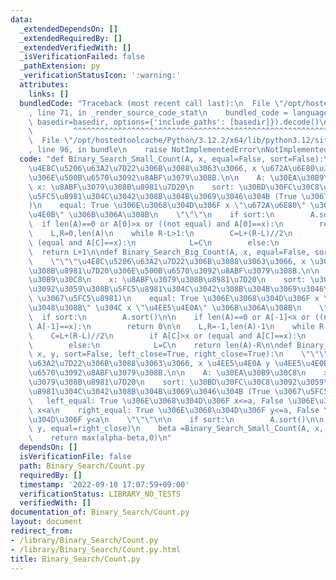 ```yaml
---
data:
  _extendedDependsOn: []
  _extendedRequiredBy: []
  _extendedVerifiedWith: []
  _isVerificationFailed: false
  _pathExtension: py
  _verificationStatusIcon: ':warning:'
  attributes:
    links: []
  bundledCode: "Traceback (most recent call last):\n  File \"/opt/hostedtoolcache/Python/3.12.2/x64/lib/python3.12/site-packages/onlinejudge_verify/documentation/build.py\"\
    , line 71, in _render_source_code_stat\n    bundled_code = language.bundle(stat.path,\
    \ basedir=basedir, options={'include_paths': [basedir]}).decode()\n          \
    \         ^^^^^^^^^^^^^^^^^^^^^^^^^^^^^^^^^^^^^^^^^^^^^^^^^^^^^^^^^^^^^^^^^^^^^^^^^^^^^^^^^\n\
    \  File \"/opt/hostedtoolcache/Python/3.12.2/x64/lib/python3.12/site-packages/onlinejudge_verify/languages/python.py\"\
    , line 96, in bundle\n    raise NotImplementedError\nNotImplementedError\n"
  code: "def Binary_Search_Small_Count(A, x, equal=False, sort=False):\n    \"\"\"\
    \u4E8C\u5206\u63A2\u7D22\u306B\u3088\u3063\u3066, x \u672A\u6E80\u306E\u8981\u7D20\
    \u306E\u500B\u6570\u3092\u8ABF\u3079\u308B.\n\n    A: \u30EA\u30B9\u30C8\n   \
    \ x: \u8ABF\u3079\u308B\u8981\u7D20\n    sort: \u30BD\u30FC\u30C8\u3092\u3059\u308B\
    \u5FC5\u8981\u304C\u3042\u308B\u304B\u3069\u3046\u304B (True \u3067\u5FC5\u8981\
    )\n    equal: True \u306E\u3068\u304D\u306F x \"\u672A\u6E80\" \u304C x \"\u4EE5\
    \u4E0B\" \u306B\u306A\u308B\n    \"\"\"\n    if sort:\n        A.sort()\n\n  \
    \  if len(A)==0 or A[0]>x or ((not equal) and A[0]==x):\n        return 0\n\n\
    \    L,R=0,len(A)\n    while R-L>1:\n        C=L+(R-L)//2\n        if A[C]<x or\
    \ (equal and A[C]==x):\n            L=C\n        else:\n            R=C\n\n  \
    \  return L+1\n\ndef Binary_Search_Big_Count(A, x, equal=False, sort=False):\n\
    \    \"\"\"\u4E8C\u5206\u63A2\u7D22\u306B\u3088\u3063\u3066, x \u3092\u8D85\u3048\
    \u308B\u8981\u7D20\u306E\u500B\u6570\u3092\u8ABF\u3079\u308B.\n\n    A: \u30EA\
    \u30B9\u30C8\n    x: \u8ABF\u3079\u308B\u8981\u7D20\n    sort: \u30BD\u30FC\u30C8\
    \u3092\u3059\u308B\u5FC5\u8981\u304C\u3042\u308B\u304B\u3069\u3046\u304B (True\
    \ \u3067\u5FC5\u8981)\n    equal: True \u306E\u3068\u304D\u306F x \"\u3092\u8D85\
    \u3048\u308B\" \u304C x \"\u4EE5\u4E0A\" \u306B\u306A\u308B\n    \"\"\"\n\n  \
    \  if sort:\n        A.sort()\n\n    if len(A)==0 or A[-1]<x or ((not equal) and\
    \ A[-1]==x):\n        return 0\n\n    L,R=-1,len(A)-1\n    while R-L>1:\n    \
    \    C=L+(R-L)//2\n        if A[C]>x or (equal and A[C]==x):\n            R=C\n\
    \        else:\n            L=C\n    return len(A)-R\n\ndef Binary_Search_Range_Count(A,\
    \ x, y, sort=False, left_close=True, right_close=True):\n    \"\"\"\u4E8C\u5206\
    \u63A2\u7D22\u306B\u3088\u3063\u3066, x \u4EE5\u4E0A y \u4EE5\u4E0B \u306E\u500B\
    \u6570\u3092\u8ABF\u3079\u308B.\n\n    A: \u30EA\u30B9\u30C8\n    x, y: \u8ABF\
    \u3079\u308B\u8981\u7D20\n    sort: \u30BD\u30FC\u30C8\u3092\u3059\u308B\u5FC5\
    \u8981\u304C\u3042\u308B\u304B\u3069\u3046\u304B (True \u3067\u5FC5\u8981)\n \
    \   left_equal: True \u306E\u3068\u304D\u306F x<=a, False \u306E\u3068\u304D\u306F\
    \ x<a\n    right_equal: True \u306E\u3068\u304D\u306F y<=a, False \u306E\u3068\
    \u304D\u306F y<a\n    \"\"\"\n\n    if sort:\n        A.sort()\n\n    alpha=Binary_Search_Small_Count(A,\
    \ y, equal=right_close)\n    beta =Binary_Search_Small_Count(A, x, equal=not left_close)\n\
    \    return max(alpha-beta,0)\n"
  dependsOn: []
  isVerificationFile: false
  path: Binary_Search/Count.py
  requiredBy: []
  timestamp: '2022-09-10 17:07:59+09:00'
  verificationStatus: LIBRARY_NO_TESTS
  verifiedWith: []
documentation_of: Binary_Search/Count.py
layout: document
redirect_from:
- /library/Binary_Search/Count.py
- /library/Binary_Search/Count.py.html
title: Binary_Search/Count.py
---
```

